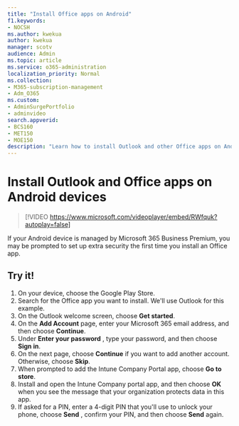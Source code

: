 ```yaml
---
title: "Install Office apps on Android"
f1.keywords:
- NOCSH
ms.author: kwekua
author: kwekua
manager: scotv
audience: Admin
ms.topic: article
ms.service: o365-administration
localization_priority: Normal
ms.collection: 
- M365-subscription-management 
- Adm_O365
ms.custom: 
- AdminSurgePortfolio
- adminvideo
search.appverid:
- BCS160
- MET150
- MOE150
description: "Learn how to install Outlook and other Office apps on Android devices."
---
```


# Install Outlook and Office apps on Android devices

> [!VIDEO https://www.microsoft.com/videoplayer/embed/RWfquk?autoplay=false]

If your Android device is managed by Microsoft 365 Business Premium, you may be prompted to set up extra security the first time you install an Office app. 

## Try it!

1. On your device, choose the Google Play Store.
2. Search for the Office app you want to install. We&#39;ll use Outlook for this example.
3. On the Outlook welcome screen, choose  **Get started**.
4. On the  **Add Account**  page, enter your Microsoft 365 email address, and then choose  **Continue**.
5. Under  **Enter your password** , type your password, and then choose  **Sign in**.
6. On the next page, choose  **Continue**  if you want to add another account. Otherwise, choose  **Skip**.
7. When prompted to add the Intune Company Portal app, choose  **Go to store**.
8. Install and open the Intune Company portal app, and then choose  **OK**  when you see the message that your organization protects data in this app.
9. If asked for a PIN, enter a 4-digit PIN that you&#39;ll use to unlock your phone, choose  **Send** , confirm your PIN, and then choose  **Send**  again.